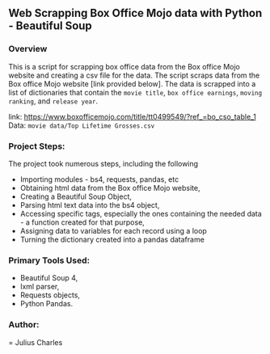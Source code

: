 ## Web Scrapping Box Office Mojo data with Python - Beautiful Soup

### Overview
This is a script for scrapping box office data from the Box office Mojo website and creating a csv file for the data.
The script scraps data from the Box office Mojo website [link provided below]. The data is scrapped into a list of 
dictionaries that contain the `movie title`, `box office earnings`, `moving ranking`, and `release year`.

link: https://www.boxofficemojo.com/title/tt0499549/?ref_=bo_cso_table_1
Data: `movie data/Top Lifetime Grosses.csv`

### Project Steps:
The project took numerous steps, including the following
+ Importing modules - bs4, requests, pandas, etc
+ Obtaining html data from the Box office Mojo website,
+ Creating a Beautiful Soup Object,
+ Parsing html text data into the bs4 object,
+ Accessing specific tags, especially the ones containing the needed data - a function created for that purpose,
+ Assigning data to variables for each record using a loop
+ Turning the dictionary created into a pandas dataframe

### Primary Tools Used:
+ Beautiful Soup 4,
+ lxml parser,
+ Requests objects,
+ Python Pandas.

### Author:
= Julius Charles